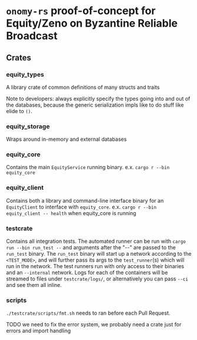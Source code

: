 # `onomy-rs` proof-of-concept for Equity/Zeno on Byzantine Reliable Broadcast

## Crates
### equity_types
A library crate of common definitions of many structs and traits

Note to developers: always explicitly specify the types going into and out of the databases, because
the generic serialization impls like to do stuff like elide to `()`.

### equity_storage
Wraps around in-memory and external databases

### equity_core
Contains the main `EquityService` running binary. e.x. `cargo r --bin equity_core`

### equity_client
Contains both a library and command-line interface binary for an `EquityClient` to interface with
`equity_core`. e.x. `cargo r --bin equity_client -- health` when equity_core is running

### testcrate
Contains all integration tests. The automated runner can be run with `cargo run --bin run_test --`
and arguments after the "--" are passed to the `run_test` binary. The `run_test` binary will start
up a network according to the `<TEST_MODE>`, and will further pass its args to the `test_runner`(s)
which will run in the network. The test runners run with only access to their binaries and an
`--internal` network. Logs for each of the containers will be streamed to files under
`testcrate/logs/`, or alternatively you can pass `--ci` and see them all inline.

### scripts
`./testcrate/scripts/fmt.sh` needs to ran before each Pull Request.

TODO we need to fix the error system, we probably need a crate just for errors and import handling

